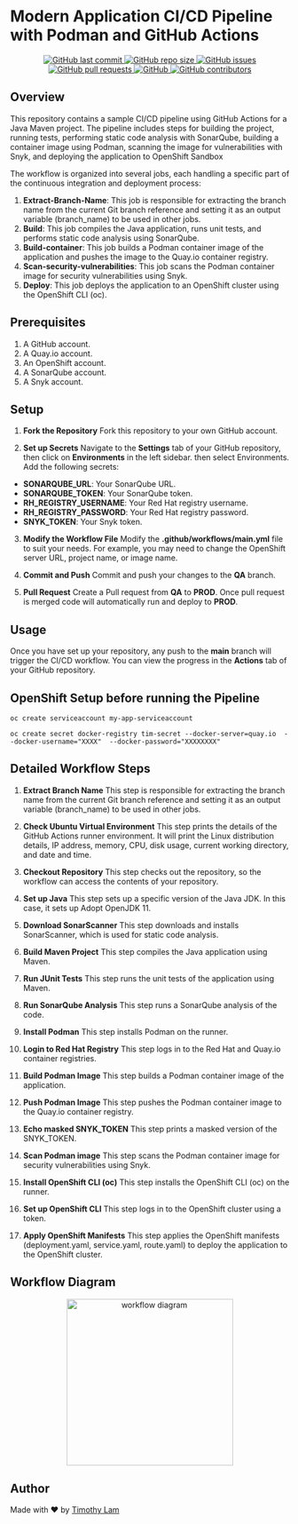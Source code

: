 # Modern Application CI/CD Pipeline with Podman and GitHub Actions

<p align="center">
<a href="https://github.com/timlam007/Java-maven-project/commits">
  <img alt="GitHub last commit" src="https://img.shields.io/github/last-commit/timlam007/Java-maven-project">
</a>
<a href="https://github.com/timlam007/Java-maven-project">
  <img alt="GitHub repo size" src="https://img.shields.io/github/repo-size/timlam007/Java-maven-project">
</a>
<a href="https://github.com/timlam007/Java-maven-project/issues">
  <img alt="GitHub issues" src="https://img.shields.io/github/issues/timlam007/Java-maven-project">
</a>
<a href="https://github.com/timlam007/Java-maven-project/pulls">
  <img alt="GitHub pull requests" src="https://img.shields.io/github/issues-pr/timlam007/Java-maven-project">
</a>
<a href="https://github.com/timlam007/Java-maven-project/blob/master/LICENSE">
  <img alt="GitHub" src="https://img.shields.io/github/license/timlam007/Java-maven-project">
</a>
<a href="https://github.com/timlam007/Java-maven-project/graphs/contributors">
  <img alt="GitHub contributors" src="https://img.shields.io/github/contributors/timlam007/Java-maven-project">
</a>
</p>

## Overview

This repository contains a sample CI/CD pipeline using GitHub Actions for a Java Maven project. The pipeline includes steps for building the project, running tests, performing static code analysis with SonarQube, building a container image using Podman, scanning the image for vulnerabilities with Snyk, and deploying the application to OpenShift Sandbox

The workflow is organized into several jobs, each handling a specific part of the continuous integration and deployment process:
1.  **Extract-Branch-Name**: This job is responsible for extracting the branch name from the current Git branch reference and setting it as an output variable (branch_name) to be used in other jobs.
1.  **Build**: This job compiles the Java application, runs unit tests, and performs static code analysis using SonarQube.
2.  **Build-container**: This job builds a Podman container image of the application and pushes the image to the Quay.io container registry.
3.  **Scan-security-vulnerabilities**: This job scans the Podman container image for security vulnerabilities using Snyk.
4.  **Deploy**: This job deploys the application to an OpenShift cluster using the OpenShift CLI (oc).

## Prerequisites

1.  A GitHub account.
2.  A Quay.io account.
3.  An OpenShift account.
4.  A SonarQube account.
5.  A Snyk account.

## Setup

1.  **Fork the Repository**
    Fork this repository to your own GitHub account.

2.  **Set up Secrets**
    Navigate to the **Settings** tab of your GitHub repository, then click on **Environments** in the left sidebar. then select Environments. Add the following secrets:
- **SONARQUBE_URL**: Your SonarQube URL. 
- **SONARQUBE_TOKEN**: Your SonarQube token. 
- **RH_REGISTRY_USERNAME**: Your Red Hat registry username. 
- **RH_REGISTRY_PASSWORD**: Your Red Hat registry password. 
- **SNYK_TOKEN**: Your Snyk token.

3.  **Modify the Workflow File**
    Modify the **.github/workflows/main.yml** file to suit your needs. For example, you may need to change the OpenShift server URL, project name, or image name.

4.  **Commit and Push**
    Commit and push your changes to the **QA** branch.

5.  **Pull Request**
    Create a Pull request from **QA** to **PROD**. Once pull request is merged code will automatically run and deploy to **PROD**.

## Usage

Once you have set up your repository, any push to the **main** branch will trigger the CI/CD workflow. You can view the progress in the **Actions** tab of your GitHub repository.

## OpenShift Setup before running the Pipeline

    oc create serviceaccount my-app-serviceaccount

    oc create secret docker-registry tim-secret --docker-server=quay.io  --docker-username="XXXX"  --docker-password="XXXXXXXX"

## Detailed Workflow Steps
1. **Extract Branch Name**
   This step is responsible for extracting the branch name from the current Git branch reference and setting it as an output variable (branch_name) to be used in other jobs. 

2.  **Check Ubuntu Virtual Environment**
    This step prints the details of the GitHub Actions runner environment. It will print the Linux distribution details, IP address, memory, CPU, disk usage, current working directory, and date and time.

2.  **Checkout Repository**
    This step checks out the repository, so the workflow can access the contents of your repository.

3.  **Set up Java**
    This step sets up a specific version of the Java JDK. In this case, it sets up Adopt OpenJDK 11.

4.  **Download SonarScanner**
    This step downloads and installs SonarScanner, which is used for static code analysis.

5.  **Build Maven Project**
    This step compiles the Java application using Maven.

6.  **Run JUnit Tests**
    This step runs the unit tests of the application using Maven.

7.  **Run SonarQube Analysis**
    This step runs a SonarQube analysis of the code.

8.  **Install Podman**
    This step installs Podman on the runner.

9.  **Login to Red Hat Registry**
    This step logs in to the Red Hat and Quay.io container registries.

10. **Build Podman Image**
    This step builds a Podman container image of the application.

11. **Push Podman Image**
    This step pushes the Podman container image to the Quay.io container registry.

12. **Echo masked SNYK_TOKEN**
    This step prints a masked version of the SNYK_TOKEN.

13. **Scan Podman image**
    This step scans the Podman container image for security vulnerabilities using Snyk.

14. **Install OpenShift CLI (oc)**
    This step installs the OpenShift CLI (oc) on the runner.

15. **Set up OpenShift CLI**
    This step logs in to the OpenShift cluster using a token.

16. **Apply OpenShift Manifests**
    This step applies the OpenShift manifests (deployment.yaml, service.yaml, route.yaml) to deploy the application to the OpenShift cluster.

## Workflow Diagram

<p align="center">
<img src="https://i.ibb.co/VBhnmj6/Screenshot-2023-09-03-at-2-12-46-PM.png" alt="workflow diagram" border="0" width="300">
</p>

## Author

Made with ❤️ by [Timothy Lam](https://github.com/timlam007)
